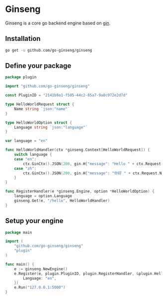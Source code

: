 # Ginseng

Ginseng is a core go backend engine based on [gin](https://github.com/gin-gonic/gin).

## Installation

```bash
go get -u github.com/go-ginseng/ginseng
```

## Define your package

```go
package plugin

import "github.com/go-ginseng/ginseng"

const PluginID = "2141b9a1-f505-44c2-85a7-9a8c972e2d7d"

type HelloWorldRequest struct {
    Name string `json:"name"`
}

type HelloWorldOption struct {
    Language string `json:"language"`
}

var language = "en"

func HelloWorldHandler(ctx *ginseng.Context[HelloWorldRequest]) {
    switch language {
    case "en":
        ctx.GinCtx().JSON(200, gin.H{"message": "Hello " + ctx.Request.Name})
    case "zh":
        ctx.GinCtx().JSON(200, gin.H{"message": "你好 " + ctx.Request.Name})
    }
}

func RegisterHandler(e *ginseng.Engine, option *HelloWorldOption) {
    language = option.Language
    ginseng.Get(e, "/hello", HelloWorldHandler)
}
```

## Setup your engine

```go
package main

import (
    "github.com/go-ginseng/ginseng"
    "plugin"
)

func main() {
    e := ginseng.NewEngine()
    e.Register(e, plugin.PluginID, plugin.RegisterHandler, &plugin.HelloWorldOption{
        Language: "en",
    })
    e.Run("127.0.0.1:5000")
}
```
